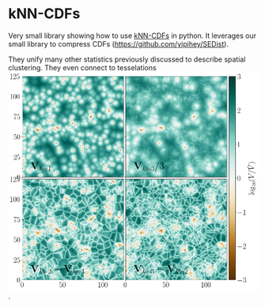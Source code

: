 # kNN-CDFs

Very small library showing how to use [kNN-CDFs](https://arxiv.org/abs/2007.13342) in python. It leverages our small library to compress CDFs (https://github.com/yipihey/SEDist).

They unify many other statistics previously discussed to describe spatial clustering. They even connect to tesselations ![tesselations](kNN_CDF_tess.png).  